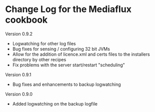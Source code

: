 Change Log for the Mediaflux cookbook
=====================================

Version 0.9.2
 - Logwatching for other log files
 - Bug fixes for sensing / configuring 32 bit JVMs
 - Allow for the addition of licence.xml and certs files to the installers directory by other recipes
 - Fix problems with the server start/restart "scheduling"
	
Version 0.9.1
 - Bug fixes and enhancements to backup logwatching

Version 0.9.0
 - Added logwatching on the backup logfile

